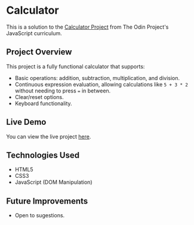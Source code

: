 # Calculator

This is a solution to the [Calculator Project](https://www.theodinproject.com/lessons/foundations-calculator) from The Odin Project's JavaScript curriculum.

## Project Overview
This project is a fully functional calculator that supports:
- Basic operations: addition, subtraction, multiplication, and division.
- Continuous expression evaluation, allowing calculations like `5 + 3 * 2` without needing to press `=` in between.
- Clear/reset options.
- Keyboard functionality.

## Live Demo
You can view the live project [here](https://soham-powar.github.io/Calculator/).

## Technologies Used
- HTML5
- CSS3
- JavaScript (DOM Manipulation)

## Future Improvements
- Open to sugestions.

